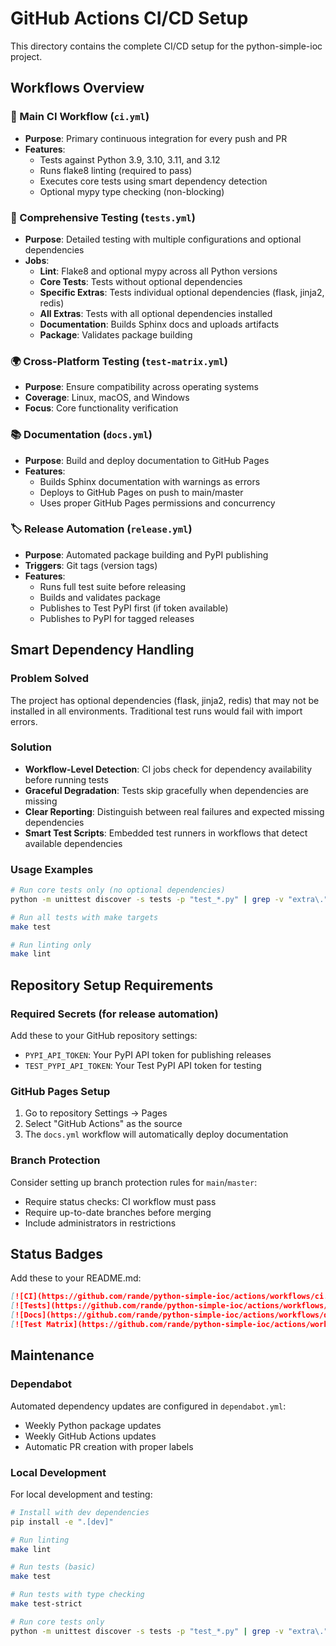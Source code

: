 # GitHub Actions CI/CD Setup

This directory contains the complete CI/CD setup for the python-simple-ioc project.

## Workflows Overview

### 🚀 Main CI Workflow (`ci.yml`)
- **Purpose**: Primary continuous integration for every push and PR
- **Features**:
  - Tests against Python 3.9, 3.10, 3.11, and 3.12
  - Runs flake8 linting (required to pass)
  - Executes core tests using smart dependency detection
  - Optional mypy type checking (non-blocking)

### 🧪 Comprehensive Testing (`tests.yml`)
- **Purpose**: Detailed testing with multiple configurations and optional dependencies
- **Jobs**:
  - **Lint**: Flake8 and optional mypy across all Python versions
  - **Core Tests**: Tests without optional dependencies
  - **Specific Extras**: Tests individual optional dependencies (flask, jinja2, redis)
  - **All Extras**: Tests with all optional dependencies installed
  - **Documentation**: Builds Sphinx docs and uploads artifacts
  - **Package**: Validates package building

### 🌍 Cross-Platform Testing (`test-matrix.yml`)
- **Purpose**: Ensure compatibility across operating systems
- **Coverage**: Linux, macOS, and Windows
- **Focus**: Core functionality verification


### 📚 Documentation (`docs.yml`)
- **Purpose**: Build and deploy documentation to GitHub Pages
- **Features**:
  - Builds Sphinx documentation with warnings as errors
  - Deploys to GitHub Pages on push to main/master
  - Uses proper GitHub Pages permissions and concurrency

### 🏷️ Release Automation (`release.yml`)
- **Purpose**: Automated package building and PyPI publishing
- **Triggers**: Git tags (version tags)
- **Features**:
  - Runs full test suite before releasing
  - Builds and validates package
  - Publishes to Test PyPI first (if token available)
  - Publishes to PyPI for tagged releases

## Smart Dependency Handling

### Problem Solved
The project has optional dependencies (flask, jinja2, redis) that may not be installed in all environments. Traditional test runs would fail with import errors.

### Solution
- **Workflow-Level Detection**: CI jobs check for dependency availability before running tests
- **Graceful Degradation**: Tests skip gracefully when dependencies are missing
- **Clear Reporting**: Distinguish between real failures and expected missing dependencies
- **Smart Test Scripts**: Embedded test runners in workflows that detect available dependencies

### Usage Examples

```bash
# Run core tests only (no optional dependencies)
python -m unittest discover -s tests -p "test_*.py" | grep -v "extra\."

# Run all tests with make targets
make test

# Run linting only
make lint
```

## Repository Setup Requirements

### Required Secrets (for release automation)
Add these to your GitHub repository settings:
- `PYPI_API_TOKEN`: Your PyPI API token for publishing releases
- `TEST_PYPI_API_TOKEN`: Your Test PyPI API token for testing

### GitHub Pages Setup
1. Go to repository Settings → Pages
2. Select "GitHub Actions" as the source
3. The `docs.yml` workflow will automatically deploy documentation

### Branch Protection
Consider setting up branch protection rules for `main`/`master`:
- Require status checks: CI workflow must pass
- Require up-to-date branches before merging
- Include administrators in restrictions

## Status Badges

Add these to your README.md:

```markdown
[![CI](https://github.com/rande/python-simple-ioc/actions/workflows/ci.yml/badge.svg)](https://github.com/rande/python-simple-ioc/actions/workflows/ci.yml)
[![Tests](https://github.com/rande/python-simple-ioc/actions/workflows/tests.yml/badge.svg)](https://github.com/rande/python-simple-ioc/actions/workflows/tests.yml)
[![Docs](https://github.com/rande/python-simple-ioc/actions/workflows/docs.yml/badge.svg)](https://github.com/rande/python-simple-ioc/actions/workflows/docs.yml)
[![Test Matrix](https://github.com/rande/python-simple-ioc/actions/workflows/test-matrix.yml/badge.svg)](https://github.com/rande/python-simple-ioc/actions/workflows/test-matrix.yml)
```

## Maintenance

### Dependabot
Automated dependency updates are configured in `dependabot.yml`:
- Weekly Python package updates
- Weekly GitHub Actions updates
- Automatic PR creation with proper labels

### Local Development
For local development and testing:
```bash
# Install with dev dependencies
pip install -e ".[dev]"

# Run linting
make lint

# Run tests (basic)
make test

# Run tests with type checking
make test-strict

# Run core tests only
python -m unittest discover -s tests -p "test_*.py" | grep -v "extra\."
```